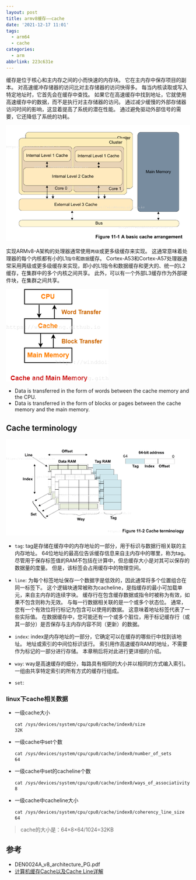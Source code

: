 ```yaml
---
layout: post
title: armv8缓存——cache
date: '2021-12-17 11:01'
tags:
  - arm64
  - cache
categories:
  - arm
abbrlink: 223c631e
---
```


缓存是位于核心和主内存之间的小而快速的内存块。 它在主内存中保存项目的副本。 对高速缓冲存储器的访问比对主存储器的访问快得多。 每当内核读取或写入特定地址时，它首先会在缓存中查找。 如果它在高速缓存中找到地址，它就使用高速缓存中的数据，而不是执行对主存储器的访问。 通过减少缓慢的外部存储器访问时间的影响，这显着提高了系统的潜在性能。 通过避免驱动外部信号的需要，它还降低了系统的功耗。

![armv8 cache](/images/2021/12/armv8_cache.png)

实现ARMv8-A架构的处理器通常使用`两级`或更多级缓存来实现。 这通常意味着处理器的每个内核都有小的L1`指令`和`数据`缓存。 Cortex-A53和Cortex-A57处理器通常采用两级或更多级缓存来实现，即小的L1指令和数据缓存和更大的、统一的L2缓存，在集群中的多个内核之间共享。 此外，可以有一个外部L3缓存作为外部硬件块，在集群之间共享。


<!--more-->

![cache transfer](/images/2021/12/cache_transfer.png)

- Data is transferred in the form of words between the cache memory and the CPU.
- Data is transferred in the form of blocks or pages between the cache memory and the main memory.

## Cache terminology

![armv8 cache terminology](/images/2021/12/armv8_cache_terminology.png)

- `tag`:
  tag是存储在缓存中的内存地址的一部分，用于标识与数据行相关联的主内存地址。
  64位地址的最高位告诉缓存信息来自主内存中的哪里，称为tag。 尽管用于保存标签值的RAM不包括在计算中，但总缓存大小是对其可以保存的数据量的度量。 但是，该标签会占用缓存中的物理空间。

- `line`:
  为每个标签地址保存一个数据字是低效的，因此通常将多个位置组合在同一标签下。 这个逻辑块通常被称为cacheline，是指缓存的最小可加载单元，来自主内存的连续字块。 缓存行在包含缓存数据或指令时被称为有效，如果不包含则称为无效。
  与每一行数据相关联的是一个或多个状态位。 通常，您有一个有效位将行标记为包含可以使用的数据。 这意味着地址标签代表了一些实际值。 在数据缓存中，您可能还有一个或多个脏位，用于标记缓存行（或其一部分）是否保存与主内存内容不同（更新）的数据。

- `index`:
  index是内存地址的一部分，它确定可以在缓存的哪些行中找到该地址。
  地址或索引的中间位标识该行。 索引用作高速缓存RAM的地址，不需要作为标记的一部分进行存储。 本章稍后将对此进行更详细的介绍。

- `way`:
  way是高速缓存的细分，每路具有相同的大小并以相同的方式编入索引。 一组由共享特定索引的所有方式的缓存行组成。

- `set`:


### linux下cache相关数据

- 一级cache大小
  ```
  cat /sys/devices/system/cpu/cpu0/cache/index0/size
  32K
  ```
- 一级cache中set个数
  ```
  cat /sys/devices/system/cpu/cpu0/cache/index0/number_of_sets
  64
  ```
- 一级cache中set的cacheline个数
  ```
  cat /sys/devices/system/cpu/cpu0/cache/index0/ways_of_associativity
  8
  ```
- 一级cache中cacheline大小
  ```
  cat /sys/devices/system/cpu/cpu0/cache/index0/coherency_line_size
  64
  ```
> cache的大小是：64×8×64/1024=32KB


## 参考

- DEN0024A_v8_architecture_PG.pdf
- [计算机缓存Cache以及Cache Line详解](https://zhuanlan.zhihu.com/p/37749443)
